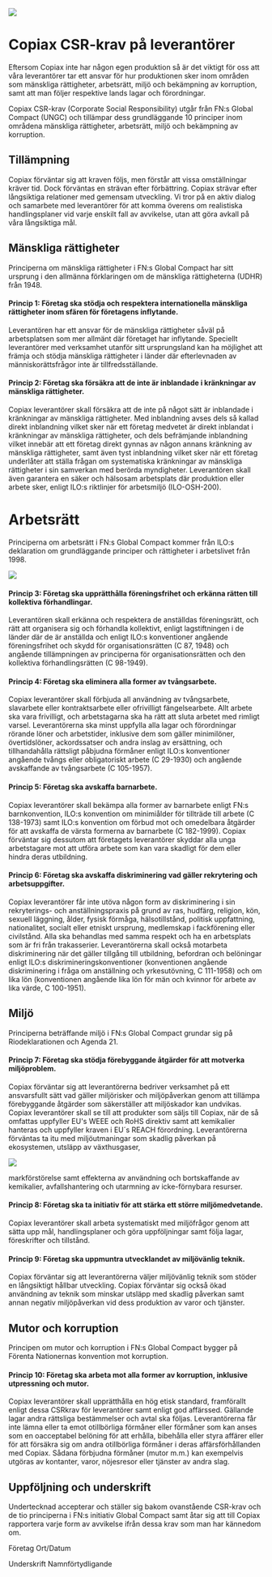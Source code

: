 ![](_page_0_Picture_0.jpeg)

# Copiax CSR-krav på leverantörer

Eftersom Copiax inte har någon egen produktion så är det viktigt för oss att våra leverantörer tar ett ansvar för hur produktionen sker inom områden som mänskliga rättigheter, arbetsrätt, miljö och bekämpning av korruption, samt att man följer respektive lands lagar och förordningar.

Copiax CSR-krav (Corporate Social Responsibility) utgår från FN:s Global Compact (UNGC) och tillämpar dess grundläggande 10 principer inom områdena mänskliga rättigheter, arbetsrätt, miljö och bekämpning av korruption.

## **Tillämpning**

Copiax förväntar sig att kraven följs, men förstår att vissa omställningar kräver tid. Dock förväntas en strävan efter förbättring. Copiax strävar efter långsiktiga relationer med gemensam utveckling. Vi tror på en aktiv dialog och samarbete med leverantörer för att komma överens om realistiska handlingsplaner vid varje enskilt fall av avvikelse, utan att göra avkall på våra långsiktiga mål.

## **Mänskliga rättigheter**

Principerna om mänskliga rättigheter i FN:s Global Compact har sitt ursprung i den allmänna förklaringen om de mänskliga rättigheterna (UDHR) från 1948.

#### **Princip 1: Företag ska stödja och respektera internationella mänskliga rättigheter inom sfären för företagens inflytande.**

Leverantören har ett ansvar för de mänskliga rättigheter såväl på arbetsplatsen som mer allmänt där företaget har inflytande. Speciellt leverantörer med verksamhet utanför sitt ursprungsland kan ha möjlighet att främja och stödja mänskliga rättigheter i länder där efterlevnaden av människorättsfrågor inte är tillfredsställande.

#### **Princip 2: Företag ska försäkra att de inte är inblandade i kränkningar av mänskliga rättigheter.**

Copiax leverantörer skall försäkra att de inte på något sätt är inblandade i kränkningar av mänskliga rättigheter. Med inblandning avses dels så kallad direkt inblandning vilket sker när ett företag medvetet är direkt inblandat i kränkningar av mänskliga rättigheter, och dels befrämjande inblandning vilket innebär att ett företag direkt gynnas av någon annans kränkning av mänskliga rättigheter, samt även tyst inblandning vilket sker när ett företag underlåter att ställa frågan om systematiska kränkningar av mänskliga rättigheter i sin samverkan med berörda myndigheter. Leverantören skall även garantera en säker och hälsosam arbetsplats där produktion eller arbete sker, enligt ILO:s riktlinjer för arbetsmiljö (ILO-OSH-200).

# **Arbetsrätt**

Principerna om arbetsrätt i FN:s Global Compact kommer från ILO:s deklaration om grundläggande principer och rättigheter i arbetslivet från 1998.

![](_page_1_Picture_0.jpeg)

#### **Princip 3: Företag ska upprätthålla föreningsfrihet och erkänna rätten till kollektiva förhandlingar.**

Leverantören skall erkänna och respektera de anställdas föreningsrätt, och rätt att organisera sig och förhandla kollektivt, enligt lagstiftningen i de länder där de är anställda och enligt ILO:s konventioner angående föreningsfrihet och skydd för organisationsrätten (C 87, 1948) och angående tillämpningen av principerna för organisationsrätten och den kollektiva förhandlingsrätten (C 98-1949).

#### **Princip 4: Företag ska eliminera alla former av tvångsarbete.**

Copiax leverantörer skall förbjuda all användning av tvångsarbete, slavarbete eller kontraktsarbete eller ofrivilligt fängelsearbete. Allt arbete ska vara frivilligt, och arbetstagarna ska ha rätt att sluta arbetet med rimligt varsel. Leverantörerna ska minst uppfylla alla lagar och förordningar rörande löner och arbetstider, inklusive dem som gäller minimilöner, övertidslöner, ackordssatser och andra inslag av ersättning, och tillhandahålla rättsligt påbjudna förmåner enligt ILO:s konventioner angående tvångs eller obligatoriskt arbete (C 29-1930) och angående avskaffande av tvångsarbete (C 105-1957).

#### **Princip 5: Företag ska avskaffa barnarbete.**

Copiax leverantörer skall bekämpa alla former av barnarbete enligt FN:s barnkonvention, ILO:s konvention om minimiålder för tillträde till arbete (C 138-1973) samt ILO:s konvention om förbud mot och omedelbara åtgärder för att avskaffa de värsta formerna av barnarbete (C 182-1999). Copiax förväntar sig dessutom att företagets leverantörer skyddar alla unga arbetstagare mot att utföra arbete som kan vara skadligt för dem eller hindra deras utbildning.

#### **Princip 6: Företag ska avskaffa diskriminering vad gäller rekrytering och arbetsuppgifter.**

Copiax leverantörer får inte utöva någon form av diskriminering i sin rekryterings- och anställningspraxis på grund av ras, hudfärg, religion, kön, sexuell läggning, ålder, fysisk förmåga, hälsotillstånd, politisk uppfattning, nationalitet, socialt eller etniskt ursprung, medlemskap i fackförening eller civilstånd. Alla ska behandlas med samma respekt och ha en arbetsplats som är fri från trakasserier. Leverantörerna skall också motarbeta diskriminering när det gäller tillgång till utbildning, befordran och belöningar enligt ILO:s diskrimineringskonventioner (konventionen angående diskriminering i fråga om anställning och yrkesutövning, C 111-1958) och om lika lön (konventionen angående lika lön för män och kvinnor för arbete av lika värde, C 100-1951).

## **Miljö**

Principerna beträffande miljö i FN:s Global Compact grundar sig på Riodeklarationen och Agenda 21.

#### **Princip 7: Företag ska stödja förebyggande åtgärder för att motverka miljöproblem.**

Copiax förväntar sig att leverantörerna bedriver verksamhet på ett ansvarsfullt sätt vad gäller miljörisker och miljöpåverkan genom att tillämpa förebyggande åtgärder som säkerställer att miljöskador kan undvikas. Copiax leverantörer skall se till att produkter som säljs till Copiax, när de så omfattas uppfyller EU's WEEE och RoHS direktiv samt att kemikalier hanteras och uppfyller kraven i EU´s REACH förordning. Leverantörerna förväntas ta itu med miljöutmaningar som skadlig påverkan på ekosystemen, utsläpp av växthusgaser,

![](_page_2_Picture_0.jpeg)

markförstörelse samt effekterna av användning och bortskaffande av kemikalier, avfallshantering och utarmning av icke-förnybara resurser.

#### **Princip 8: Företag ska ta initiativ för att stärka ett större miljömedvetande.**

Copiax leverantörer skall arbeta systematiskt med miljöfrågor genom att sätta upp mål, handlingsplaner och göra uppföljningar samt följa lagar, föreskrifter och tillstånd.

#### **Princip 9: Företag ska uppmuntra utvecklandet av miljövänlig teknik.**

Copiax förväntar sig att leverantörerna väljer miljövänlig teknik som stöder en långsiktigt hållbar utveckling. Copiax förväntar sig också ökad användning av teknik som minskar utsläpp med skadlig påverkan samt annan negativ miljöpåverkan vid dess produktion av varor och tjänster.

## **Mutor och korruption**

Principen om mutor och korruption i FN:s Global Compact bygger på Förenta Nationernas konvention mot korruption.

#### **Princip 10: Företag ska arbeta mot alla former av korruption, inklusive utpressning och mutor.**

Copiax leverantörer skall upprätthålla en hög etisk standard, framförallt enligt dessa CSRkrav för leverantörer samt enligt god affärssed. Gällande lagar andra rättsliga bestämmelser och avtal ska följas. Leverantörerna får inte lämna eller ta emot otillbörliga förmåner eller förmåner som kan anses som en oacceptabel belöning för att erhålla, bibehålla eller styra affärer eller för att försäkra sig om andra otillbörliga förmåner i deras affärsförhållanden med Copiax. Sådana förbjudna förmåner (mutor m.m.) kan exempelvis utgöras av kontanter, varor, nöjesresor eller tjänster av andra slag.

## **Uppföljning och underskrift**

Undertecknad accepterar och ställer sig bakom ovanstående CSR-krav och de tio principerna i FN:s initiativ Global Compact samt åtar sig att till Copiax rapportera varje form av avvikelse ifrån dessa krav som man har kännedom om.

Företag Ort/Datum

Underskrift Namnförtydligande